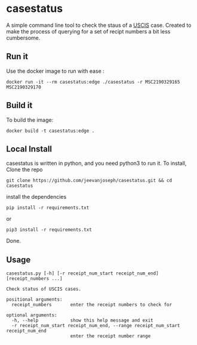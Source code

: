 # casestatus

A simple command line tool to check the staus of a [USCIS](https://egov.uscis.gov/casestatus/landing.do) case.
Created to make the process of querying for a set of recipt numbers a bit less cumbersome.

## Run it

Use the docker image to run with ease :

```
docker run -it --rm casestatus:edge ./casestatus -r MSC2190329165 MSC2190329170
```
## Build it

To build the image: 

```
docker build -t casestatus:edge .
```


## Local Install

casestatus is written in python, and you need python3 to run it. To install, Clone the repo

```
git clone https://github.com/jeevanjoseph/casestatus.git && cd casestatus
```

install the dependencies

```
pip install -r requirements.txt
```
or 
```
pip3 install -r requirements.txt
```
Done.

## Usage

```
casestatus.py [-h] [-r receipt_num_start receipt_num_end] [receipt_numbers ...]

Check status of USCIS cases.

positional arguments:
  receipt_numbers       enter the receipt numbers to check for

optional arguments:
  -h, --help            show this help message and exit
  -r receipt_num_start receipt_num_end, --range receipt_num_start receipt_num_end
                        enter the receipt number range
``` 
